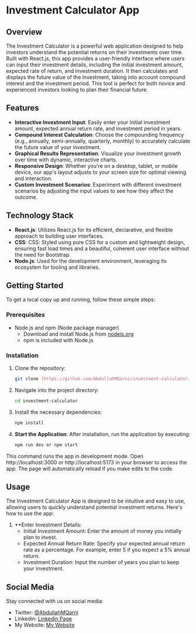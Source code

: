 # Investment Calculator App

## Overview
The Investment Calculator is a powerful web application designed to help investors understand the potential returns on their investments over time. Built with React.js, this app provides a user-friendly interface where users can input their investment details, including the initial investment amount, expected rate of return, and investment duration. It then calculates and displays the future value of the investment, taking into account compound interest and the investment period. This tool is perfect for both novice and experienced investors looking to plan their financial future.

## Features
- **Interactive Investment Input**: Easily enter your initial investment amount, expected annual return rate, and investment period in years.
- **Compound Interest Calculation**: Choose the compounding frequency (e.g., annually, semi-annually, quarterly, monthly) to accurately calculate the future value of your investment.
- **Graphical Results Representation**: Visualize your investment growth over time with dynamic, interactive charts.
- **Responsive Design**: Whether you're on a desktop, tablet, or mobile device, our app's layout adjusts to your screen size for optimal viewing and interaction.
- **Custom Investment Scenarios**: Experiment with different investment scenarios by adjusting the input values to see how they affect the outcome.

## Technology Stack
- **React.js**: Utilizes React.js for its efficient, declarative, and flexible approach to building user interfaces.
- **CSS**: CSS: Styled using pure CSS for a custom and lightweight design, ensuring fast load times and a beautiful, coherent user interface without the need for Bootstrap.
- **Node.js**: Used for the development environment, leveraging its ecosystem for tooling and libraries.

## Getting Started
To get a local copy up and running, follow these simple steps:

### Prerequisites
- Node.js and npm (Node package manager)
  - Download and install Node.js from [nodejs.org](https://nodejs.org/)
  - npm is included with Node.js

### Installation
1. Clone the repository:
   ```sh
   git clone [https://github.com/AbdullahMQarni/investment-calculator.git](https://github.com/AbdullahMQarni/Investment-Calcultor-app.git)
2. Navigate into the project directory:
   ```sh
   cd investment-calculator
3. Install the necessary dependencies:
   ```sh
   npm install

1. **Start the Application**: After installation, run the application by executing:

   ```sh
   npm run dev or npm start
This command runs the app in development mode. Open http://localhost:3000 or http://localhost:5173 in your browser to access the app. The page will automatically reload if you make edits to the code.

## Usage

The Investment Calculator App is designed to be intuitive and easy to use, allowing users to quickly understand potential investment returns. Here's how to use the app:

1. **Enter Investment Details:
   - Initial Investment Amount: Enter the amount of money you initially plan to invest.
   - Expected Annual Return Rate: Specify your expected annual return rate as a percentage. For example, enter 5 if you expect a 5% annual return.
   - Investment Duration: Input the number of years you plan to keep your investment.



## Social Media

Stay connected with us on social media:

- Twitter: [@AbdullahMQarni](https://twitter.com/AbdullahMQarni)
- Linkedin: [Linkedin Page](https://www.linkedin.com/in/abdullahmalqarni)
- My Website: [My Website](https://www.abdullahqarni.com)
